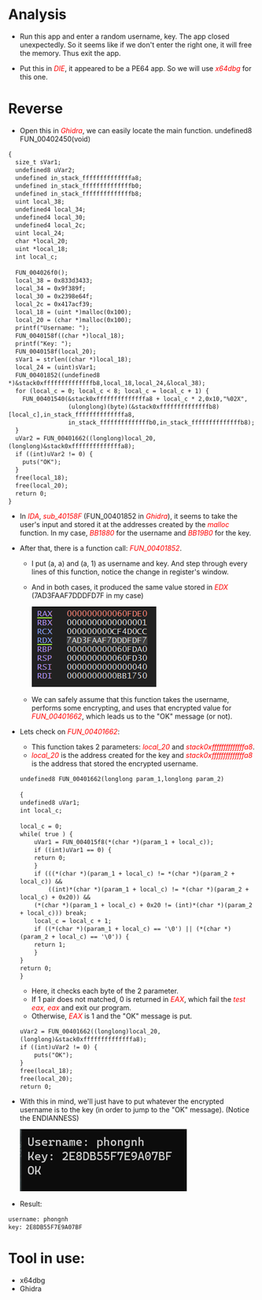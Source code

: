 
# Analysis

* Run this app and enter a random username, key. The app closed unexpectedly. So it seems like if we don't enter the right one, it will free the memory. Thus exit the app.

* Put this in <span style="color:red">*DIE*</span>, it appeared to be a PE64 app. So we will use <span style="color:red">*x64dbg*</span> for this one.

# Reverse

* Open this in <span style="color:red">*Ghidra*</span>, we can easily locate the main function.
undefined8 FUN_00402450(void)
```
{
  size_t sVar1;
  undefined8 uVar2;
  undefined in_stack_ffffffffffffffa8;
  undefined in_stack_ffffffffffffffb0;
  undefined in_stack_ffffffffffffffb8;
  uint local_38;
  undefined4 local_34;
  undefined4 local_30;
  undefined4 local_2c;
  uint local_24;
  char *local_20;
  uint *local_18;
  int local_c;
  
  FUN_004026f0();
  local_38 = 0x833d3433;
  local_34 = 0x9f389f;
  local_30 = 0x2398e64f;
  local_2c = 0x417acf39;
  local_18 = (uint *)malloc(0x100);
  local_20 = (char *)malloc(0x100);
  printf("Username: ");
  FUN_0040158f((char *)local_18);
  printf("Key: ");
  FUN_0040158f(local_20);
  sVar1 = strlen((char *)local_18);
  local_24 = (uint)sVar1;
  FUN_00401852((undefined8 *)&stack0xffffffffffffffb8,local_18,local_24,&local_38);
  for (local_c = 0; local_c < 8; local_c = local_c + 1) {
    FUN_00401540(&stack0xffffffffffffffa8 + local_c * 2,0x10,"%02X",
                 (ulonglong)(byte)(&stack0xffffffffffffffb8)[local_c],in_stack_ffffffffffffffa8,
                 in_stack_ffffffffffffffb0,in_stack_ffffffffffffffb8);
  }
  uVar2 = FUN_00401662((longlong)local_20,(longlong)&stack0xffffffffffffffa8);
  if ((int)uVar2 != 0) {
    puts("OK");
  }
  free(local_18);
  free(local_20);
  return 0;
}
```

* In <span style="color:red">*IDA*</span>, <span style="color:red">*sub_40158F*</span> (FUN_00401852 in <span style="color:red">*Ghidra*</span>), it seems to take the user's input and stored it at the addresses created by the <span style="color:red">*malloc*</span> function. In my case, <span style="color:red">*BB1880*</span> for the username and <span style="color:red">*BB19B0*</span> for the key.

* After that, there is a function call: <span style="color:red">*FUN_00401852*</span>. 
    - I put (a, a) and (a, 1) as username and key. And step through every lines of this function, notice the change in register's window. 

    - And in both cases, it produced the same value stored in <span style="color:red">*EDX*</span>
    (7AD3FAAF7DDDFD7F in my case)

      ![image-1.png](./image-1.png)

    - We can safely assume that this function takes the username, performs some encrypting, and uses that encrypted value for <span style="color:red">*FUN_00401662*</span>, which leads us to the "OK" message (or not).

* Lets check on <span style="color:red">*FUN_00401662*</span>:
    - This function takes 2 parameters: <span style="color:red">*local_20*</span> and <span style="color:red">*stack0xffffffffffffffa8*</span>. 
    - <span style="color:red">*local_20*</span> is the address created for the key and <span style="color:red">*stack0xffffffffffffffa8*</span> is the address that stored the encrypted username.


    ```
    undefined8 FUN_00401662(longlong param_1,longlong param_2)

    {
    undefined8 uVar1;
    int local_c;
    
    local_c = 0;
    while( true ) {
        uVar1 = FUN_004015f8(*(char *)(param_1 + local_c));
        if ((int)uVar1 == 0) {
        return 0;
        }
        if (((*(char *)(param_1 + local_c) != *(char *)(param_2 + local_c)) &&
            ((int)*(char *)(param_1 + local_c) != *(char *)(param_2 + local_c) + 0x20)) &&
        (*(char *)(param_1 + local_c) + 0x20 != (int)*(char *)(param_2 + local_c))) break;
        local_c = local_c + 1;
        if ((*(char *)(param_1 + local_c) == '\0') || (*(char *)(param_2 + local_c) == '\0')) {
        return 1;
        }
    }
    return 0;
    }
    ```
    - Here, it checks each byte of the 2 parameter.
    - If 1 pair does not matched, 0 is returned in <span style="color:red">*EAX*</span>, which fail the <span style="color:red">*test eax, eax*</span> and exit our program.
    - Otherwise, <span style="color:red">*EAX*</span> is 1 and the "OK" message is put.

    ```
    uVar2 = FUN_00401662((longlong)local_20,(longlong)&stack0xffffffffffffffa8);
    if ((int)uVar2 != 0) {
        puts("OK");
    }
    free(local_18);
    free(local_20);
    return 0;
    ```

* With this in mind, we'll just have to put whatever the encrypted username is to the key (in order to jump to the "OK" message).
(Notice the ENDIANNESS) 

  ![image-3.png](./image-3.png)

* Result:
```
username: phongnh
key: 2E8DB55F7E9A07BF
```

# Tool in use: 
* x64dbg
* Ghidra


